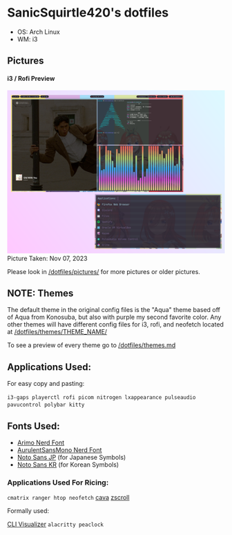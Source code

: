 # SanicSquirtle420's dotfiles
- OS: Arch Linux         
- WM: i3

## Pictures
#### i3 / Rofi Preview
![i3 image](https://raw.githubusercontent.com/sanicsquirtle420/dotfiles/main/pictures/11-07-23main3.png)
Picture Taken: Nov 07, 2023

Please look in [/dotfiles/pictures/](https://github.com/sanicsquirtle420/dotfiles/tree/main/pictures) for more pictures or older pictures.

## NOTE: Themes
The default theme in the original config files is the "Aqua" theme based off of Aqua from Konosuba, but also with purple my second favorite color. Any other themes will have different config files for i3, rofi, and neofetch located at [/dotfiles/themes/THEME_NAME/](https://github.com/sanicsquirtle420/dotfiles/tree/main/themes) 

To see a preview of every theme go to [/dotfiles/themes.md](https://github.com/sanicsquirtle420/dotfiles/blob/main/themes.md)

## Applications Used:
For easy copy and pasting:

`i3-gaps playerctl rofi picom nitrogen lxappearance pulseaudio pavucontrol polybar kitty`

## Fonts Used:
- [Arimo Nerd Font](https://github.com/ryanoasis/nerd-fonts/releases/download/v3.2.1/Arimo.zip)
- [AurulentSansMono Nerd Font](https://github.com/ryanoasis/nerd-fonts/releases/download/v3.2.1/AurulentSansMono.zip)
- [Noto Sans JP](https://fonts.google.com/noto/specimen/Noto+Sans+JP) (for Japanese Symbols)
- [Noto Sans KR](https://fonts.google.com/noto/specimen/Noto+Sans+KR) (for Korean Symbols)

### Applications Used For Ricing:
`cmatrix ranger htop neofetch` [cava](https://github.com/karlstav/cava) [zscroll](https://github.com/noctuid/zscroll)

Formally used: 

[CLI Visualizer](https://github.com/dpayne/cli-visualizer) `alacritty peaclock`
